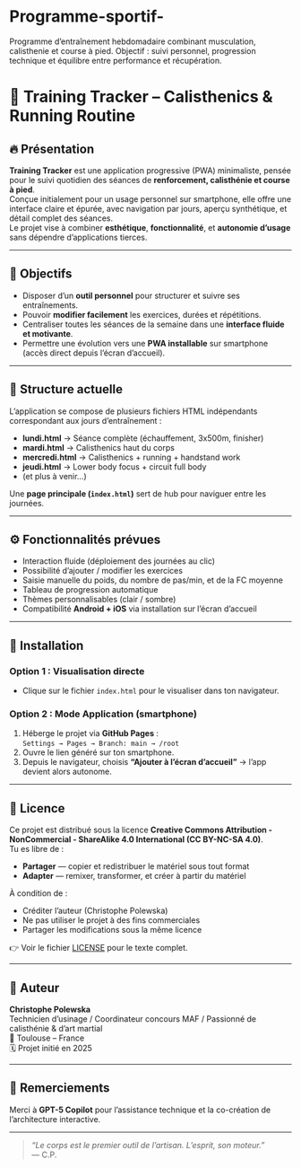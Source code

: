 # Programme-sportif-
Programme d’entraînement hebdomadaire combinant musculation, calisthenie et course à pied. Objectif : suivi personnel, progression technique et équilibre entre performance et récupération.
# 🥋 Training Tracker – Calisthenics & Running Routine

## 🔥 Présentation
**Training Tracker** est une application progressive (PWA) minimaliste, pensée pour le suivi quotidien des séances de **renforcement, calisthénie et course à pied**.  
Conçue initialement pour un usage personnel sur smartphone, elle offre une interface claire et épurée, avec navigation par jours, aperçu synthétique, et détail complet des séances.  
Le projet vise à combiner **esthétique**, **fonctionnalité**, et **autonomie d’usage** sans dépendre d’applications tierces.

---

## 💪 Objectifs
- Disposer d’un **outil personnel** pour structurer et suivre ses entraînements.  
- Pouvoir **modifier facilement** les exercices, durées et répétitions.  
- Centraliser toutes les séances de la semaine dans une **interface fluide et motivante**.  
- Permettre une évolution vers une **PWA installable** sur smartphone (accès direct depuis l’écran d’accueil).  

---

## 🧱 Structure actuelle
L’application se compose de plusieurs fichiers HTML indépendants correspondant aux jours d’entraînement :
- **lundi.html** → Séance complète (échauffement, 3x500m, finisher)
- **mardi.html** → Calisthenics haut du corps
- **mercredi.html** → Calisthenics + running + handstand work
- **jeudi.html** → Lower body focus + circuit full body
- (et plus à venir…)

Une **page principale (`index.html`)** sert de hub pour naviguer entre les journées.

---

## ⚙️ Fonctionnalités prévues
- Interaction fluide (déploiement des journées au clic)
- Possibilité d’ajouter / modifier les exercices
- Saisie manuelle du poids, du nombre de pas/min, et de la FC moyenne
- Tableau de progression automatique
- Thèmes personnalisables (clair / sombre)
- Compatibilité **Android + iOS** via installation sur l’écran d’accueil  

---

## 🚀 Installation
### Option 1 : Visualisation directe
- Clique sur le fichier `index.html` pour le visualiser dans ton navigateur.

### Option 2 : Mode Application (smartphone)
1. Héberge le projet via **GitHub Pages** :  
   `Settings → Pages → Branch: main → /root`
2. Ouvre le lien généré sur ton smartphone.  
3. Depuis le navigateur, choisis **“Ajouter à l’écran d’accueil”** → l’app devient alors autonome.  

---

## 📜 Licence
Ce projet est distribué sous la licence **Creative Commons Attribution - NonCommercial - ShareAlike 4.0 International (CC BY-NC-SA 4.0)**.  
Tu es libre de :
- **Partager** — copier et redistribuer le matériel sous tout format
- **Adapter** — remixer, transformer, et créer à partir du matériel  

À condition de :
- Créditer l’auteur (Christophe Polewska)
- Ne pas utiliser le projet à des fins commerciales
- Partager les modifications sous la même licence  

👉 Voir le fichier [LICENSE](LICENSE) pour le texte complet.

---

## 👤 Auteur
**Christophe Polewska**  
Technicien d’usinage / Coordinateur concours MAF / Passionné de calisthénie & d’art martial  
📍 Toulouse – France  
🗓️ Projet initié en 2025  

---

## 💬 Remerciements
Merci à **GPT-5 Copilot** pour l’assistance technique et la co-création de l’architecture interactive.

---

> *“Le corps est le premier outil de l’artisan. L’esprit, son moteur.”*  
> — C.P.
